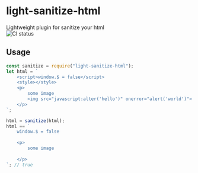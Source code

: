 # light-sanitize-html
Lightweight plugin for sanitize your html  
![CI status](https://circleci.com/gh/eprincev-egor/light-sanitize-html.svg?style=shield)

## Usage
```js
const sanitize = require("light-sanitize-html");
let html = `
    <script>window.$ = false</script>
    <style></style>
    <p>
        some image
        <img src="javascript:alter('hello')" onerror="alert('world')">
    </p>
`;

html = sanitize(html);
html == `
    window.$ = false
    
    <p>
        some image
        
    </p>
`; // true

```
